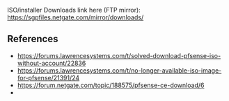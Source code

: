 
ISO/installer Downloads link here (FTP mirror):
https://sgpfiles.netgate.com/mirror/downloads/

## References

- https://forums.lawrencesystems.com/t/solved-download-pfsense-iso-without-account/22836
- https://forums.lawrencesystems.com/t/no-longer-available-iso-image-for-pfsense/21391/24
- https://forum.netgate.com/topic/188575/pfsense-ce-download/6
- 